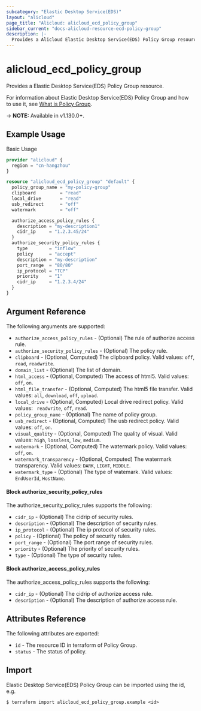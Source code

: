 ```yaml
---
subcategory: "Elastic Desktop Service(EDS)"
layout: "alicloud"
page_title: "Alicloud: alicloud_ecd_policy_group"
sidebar_current: "docs-alicloud-resource-ecd-policy-group"
description: |-
  Provides a Alicloud Elastic Desktop Service(EDS) Policy Group resource.
---
```


# alicloud\_ecd\_policy\_group

Provides a Elastic Desktop Service(EDS) Policy Group resource.

For information about Elastic Desktop Service(EDS) Policy Group and how to use it, see [What is Policy Group](https://help.aliyun.com/document_detail/188382.html).

-> **NOTE:** Available in v1.130.0+.

## Example Usage

Basic Usage

```terraform
provider "alicloud" {
  region = "cn-hangzhou"
}

resource "alicloud_ecd_policy_group" "default" {
  policy_group_name = "my-policy-group"
  clipboard         = "read"
  local_drive       = "read"
  usb_redirect      = "off"
  watermark         = "off"

  authorize_access_policy_rules {
    description = "my-description1"
    cidr_ip     = "1.2.3.45/24"
  }
  authorize_security_policy_rules {
    type        = "inflow"
    policy      = "accept"
    description = "my-description"
    port_range  = "80/80"
    ip_protocol = "TCP"
    priority    = "1"
    cidr_ip     = "1.2.3.4/24"
  }
}

```

## Argument Reference

The following arguments are supported:

* `authorize_access_policy_rules` - (Optional) The rule of authorize access rule.
* `authorize_security_policy_rules` - (Optional) The policy rule.
* `clipboard` - (Optional, Computed) The clipboard policy. Valid values: `off`, `read`, `readwrite`.
* `domain_list` - (Optional) The list of domain.
* `html_access` - (Optional, Computed) The access of html5. Valid values: `off`, `on`.
* `html_file_transfer` - (Optional, Computed) The html5 file transfer. Valid values: `all`, `download`, `off`, `upload`.
* `local_drive` - (Optional, Computed) Local drive redirect policy. Valid values: ` readwrite`, `off`, `read`.
* `policy_group_name` - (Optional) The name of policy group.
* `usb_redirect` - (Optional, Computed) The usb redirect policy. Valid values: `off`, `on`.
* `visual_quality` - (Optional, Computed) The quality of visual. Valid values: `high`, `lossless`, `low`, `medium`.
* `watermark` - (Optional, Computed) The watermark policy. Valid values: `off`, `on`.
* `watermark_transparency` - (Optional, Computed) The watermark transparency. Valid values: `DARK`, `LIGHT`, `MIDDLE`.
* `watermark_type` - (Optional) The type of watemark. Valid values: `EndUserId`, `HostName`.


#### Block authorize_security_policy_rules

The authorize_security_policy_rules supports the following: 

* `cidr_ip` - (Optional) The cidrip of security rules.
* `description` - (Optional) The description of security rules.
* `ip_protocol` - (Optional) The ip protocol of security rules.
* `policy` - (Optional) The policy of security rules.
* `port_range` - (Optional) The port range of security rules.
* `priority` - (Optional) The priority of security rules.
* `type` - (Optional) The type of security rules.

#### Block authorize_access_policy_rules

The authorize_access_policy_rules supports the following: 

* `cidr_ip` - (Optional) The cidrip of authorize access rule.
* `description` - (Optional) The description of authorize access rule.

## Attributes Reference

The following attributes are exported:

* `id` - The resource ID in terraform of Policy Group.
* `status` - The status of policy.

## Import

Elastic Desktop Service(EDS) Policy Group can be imported using the id, e.g.

```
$ terraform import alicloud_ecd_policy_group.example <id>
```
